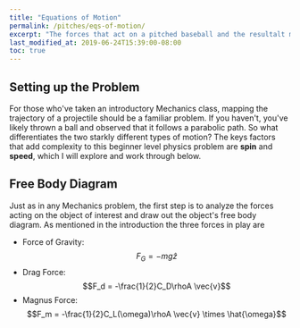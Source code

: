```yaml
---
title: "Equations of Motion"
permalink: /pitches/eqs-of-motion/
excerpt: "The forces that act on a pitched baseball and the resultalt motion."
last_modified_at: 2019-06-24T15:39:00-08:00
toc: true
---
```

## Setting up the Problem
For those who've taken an introductory Mechanics class, mapping the trajectory of a projectile should be a familiar problem. If you haven't, you've likely thrown a ball and observed that it follows a parabolic path. So what differentiates the two starkly different types of motion? The keys factors that add complexity to this beginner level physics problem are **spin** and **speed**, which I will explore and work through below. 

## Free Body Diagram
Just as in any Mechanics problem, the first step is to analyze the forces acting on the object of interest and draw out the object's free body diagram. As mentioned in the introduction the three forces in play are
* Force of Gravity: $$F_G = -mg \hat{z}$$
* Drag Force: $$F_d = -\frac{1}{2}C_D\rhoA \vec{v}$$
* Magnus Force: $$F_m = -\frac{1}{2}C_L(\omega)\rhoA \vec{v} \times \hat{\omega}$$

